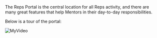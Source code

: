 The Reps Portal is the central location for all Reps activity, and there are many great features that help Mentors in their day-to-day responsibilities.

Below is a tour of the portal:

![MyVideo](http://www.youtube.com/watch?v=l9b2A5ko9GI)
